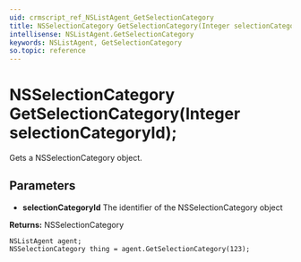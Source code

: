 ```yaml
---
uid: crmscript_ref_NSListAgent_GetSelectionCategory
title: NSSelectionCategory GetSelectionCategory(Integer selectionCategoryId);
intellisense: NSListAgent.GetSelectionCategory
keywords: NSListAgent, GetSelectionCategory
so.topic: reference
---
```


# NSSelectionCategory GetSelectionCategory(Integer selectionCategoryId);

Gets a NSSelectionCategory object.

## Parameters

* **selectionCategoryId** The identifier of the NSSelectionCategory object

**Returns:** NSSelectionCategory

```crmscript
NSListAgent agent;
NSSelectionCategory thing = agent.GetSelectionCategory(123);
```

